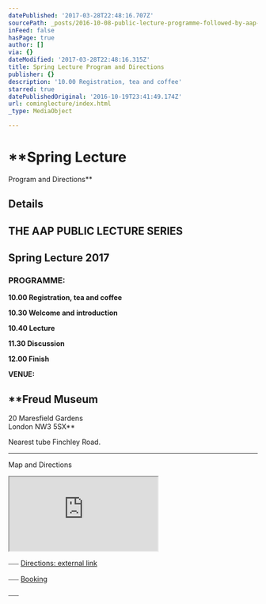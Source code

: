 ```yaml
---
datePublished: '2017-03-28T22:48:16.707Z'
sourcePath: _posts/2016-10-08-public-lecture-programme-followed-by-aap-agm-at-200-pm.md
inFeed: false
hasPage: true
author: []
via: {}
dateModified: '2017-03-28T22:48:16.315Z'
title: Spring Lecture Program and Directions
publisher: {}
description: '10.00 Registration, tea and coffee'
starred: true
datePublishedOriginal: '2016-10-19T23:41:49.174Z'
url: cominglecture/index.html
_type: MediaObject

---
```

# **Spring Lecture  
Program and Directions**

## **Details**

## **THE AAP PUBLIC LECTURE SERIES**

## **Spring Lecture 2017**

### **PROGRAMME:**

**10.00 Registration, tea and coffee**

**10.30 Welcome and introduction**

**10.40 Lecture**

**11.30 Discussion**

**12.00 Finish**

**VENUE:**

## **Freud Museum  
20 Maresfield Gardens  
London NW3 5SX**

Nearest tube Finchley Road.

---

Map and Directions

<iframe src="https://the-grid.github.io/ed-location/?latitude=51.5488359293228&amp;longitude=-0.17744263545338&amp;zoom=16&amp;address=NW3%205SX%2C%20Greater%20London%2C%20England%2C%20United%20Kingdom" style=""></iframe>

⎯⎯⎯
[Directions: external link][0]

⎯⎯⎯
[Booking][1]

⎯⎯⎯

[0]: http://www.freud.org.uk/visit/
[1]: http://aapmembers.org/booking/